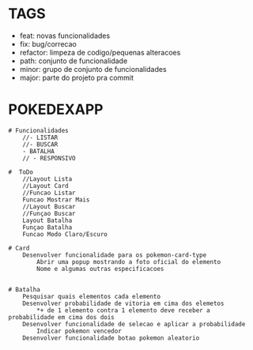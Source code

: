 # TAGS
- feat: novas funcionalidades
- fix: bug/correcao
- refactor: limpeza de codigo/pequenas alteracoes
- path: conjunto de funcionalidade
- minor: grupo de conjunto de funcionalidades
- major: parte do projeto pra commit


# POKEDEXAPP
    # Funcionalidades
        //- LISTAR
        //- BUSCAR
        - BATALHA
        // - RESPONSIVO

    #  ToDo
        //Layout Lista
        //Layout Card
        //Funcao Listar
        Funcao Mostrar Mais
        //Layout Buscar
        //Funçao Buscar
        Layout Batalha
        Funçao Batalha
        Funcao Modo Claro/Escuro

    # Card
        Desenvolver funcionalidade para os pokemon-card-type
            Abrir uma popup mostrando a foto oficial do elemento
            Nome e algumas outras especificacoes


    # Batalha
        Pesquisar quais elementos cada elemento
        Desenvolver probabilidade de vitoria em cima dos elemetos
            *+ de 1 elemento contra 1 elemento deve receber a probabilidade em cima dos dois
        Desenvolver funcionalidade de selecao e aplicar a probabilidade
            Indicar pokemon vencedor
        Desenvolver funcionalidade botao pokemon aleatorio  



        
    